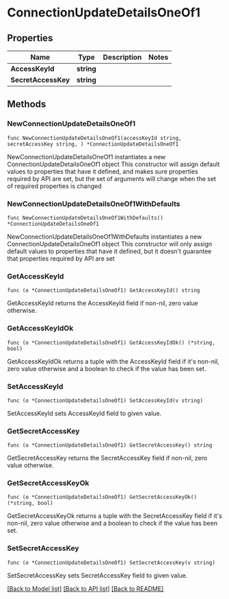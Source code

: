 # ConnectionUpdateDetailsOneOf1

## Properties

Name | Type | Description | Notes
------------ | ------------- | ------------- | -------------
**AccessKeyId** | **string** |  | 
**SecretAccessKey** | **string** |  | 

## Methods

### NewConnectionUpdateDetailsOneOf1

`func NewConnectionUpdateDetailsOneOf1(accessKeyId string, secretAccessKey string, ) *ConnectionUpdateDetailsOneOf1`

NewConnectionUpdateDetailsOneOf1 instantiates a new ConnectionUpdateDetailsOneOf1 object
This constructor will assign default values to properties that have it defined,
and makes sure properties required by API are set, but the set of arguments
will change when the set of required properties is changed

### NewConnectionUpdateDetailsOneOf1WithDefaults

`func NewConnectionUpdateDetailsOneOf1WithDefaults() *ConnectionUpdateDetailsOneOf1`

NewConnectionUpdateDetailsOneOf1WithDefaults instantiates a new ConnectionUpdateDetailsOneOf1 object
This constructor will only assign default values to properties that have it defined,
but it doesn't guarantee that properties required by API are set

### GetAccessKeyId

`func (o *ConnectionUpdateDetailsOneOf1) GetAccessKeyId() string`

GetAccessKeyId returns the AccessKeyId field if non-nil, zero value otherwise.

### GetAccessKeyIdOk

`func (o *ConnectionUpdateDetailsOneOf1) GetAccessKeyIdOk() (*string, bool)`

GetAccessKeyIdOk returns a tuple with the AccessKeyId field if it's non-nil, zero value otherwise
and a boolean to check if the value has been set.

### SetAccessKeyId

`func (o *ConnectionUpdateDetailsOneOf1) SetAccessKeyId(v string)`

SetAccessKeyId sets AccessKeyId field to given value.


### GetSecretAccessKey

`func (o *ConnectionUpdateDetailsOneOf1) GetSecretAccessKey() string`

GetSecretAccessKey returns the SecretAccessKey field if non-nil, zero value otherwise.

### GetSecretAccessKeyOk

`func (o *ConnectionUpdateDetailsOneOf1) GetSecretAccessKeyOk() (*string, bool)`

GetSecretAccessKeyOk returns a tuple with the SecretAccessKey field if it's non-nil, zero value otherwise
and a boolean to check if the value has been set.

### SetSecretAccessKey

`func (o *ConnectionUpdateDetailsOneOf1) SetSecretAccessKey(v string)`

SetSecretAccessKey sets SecretAccessKey field to given value.



[[Back to Model list]](../README.md#documentation-for-models) [[Back to API list]](../README.md#documentation-for-api-endpoints) [[Back to README]](../README.md)


